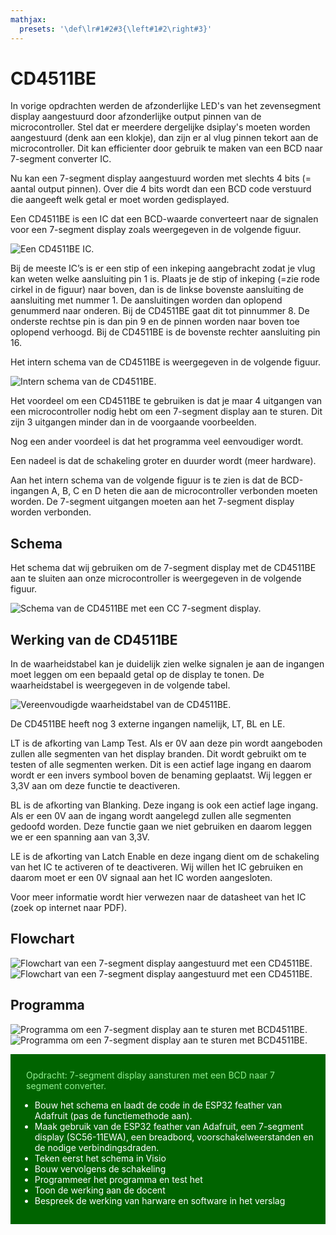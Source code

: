 ```yaml
---
mathjax:
  presets: '\def\lr#1#2#3{\left#1#2\right#3}'
---
```


# CD4511BE

In vorige opdrachten werden de afzonderlijke LED's van het zevensegment display aangestuurd door afzonderlijke output pinnen van de microcontroller. Stel dat er meerdere dergelijke dsiplay's moeten worden aangestuurd (denk aan een klokje), dan zijn er al vlug pinnen tekort aan de microcontroller. Dit kan efficienter door gebruik te maken van een BCD naar 7-segment converter IC. 

Nu kan een 7-segment display aangestuurd worden met slechts 4 bits (= aantal output pinnen). Over die 4 bits wordt dan een BCD code verstuurd die aangeeft welk getal er moet worden gedisplayed. 

Een CD4511BE is een IC dat een BCD-waarde converteert naar de signalen voor een 7-segment display zoals weergegeven in de volgende figuur.

![Een CD4511BE IC.](./images/4511.png)

Bij de meeste IC’s is er een stip of een inkeping aangebracht zodat je vlug kan weten welke aansluiting pin 1 is. Plaats je de stip of inkeping (=zie rode cirkel in de figuur) naar boven, dan is de linkse bovenste aansluiting de aansluiting met nummer 1. De aansluitingen worden dan oplopend genummerd naar onderen. Bij de CD4511BE gaat dit tot pinnummer 8. De onderste rechtse pin is dan pin 9 en de pinnen worden naar boven toe oplopend verhoogd. Bij de CD4511BE is de bovenste rechter aansluiting pin 16.

Het intern schema van de CD4511BE is weergegeven in de volgende figuur.

![Intern schema van de CD4511BE.](./images/4511_1.png)

Het voordeel om een CD4511BE te gebruiken is dat je maar 4 uitgangen van een microcontroller nodig hebt om een 7-segment display aan te sturen. Dit zijn 3 uitgangen minder dan in de voorgaande voorbeelden.

Nog een ander voordeel is dat het programma veel eenvoudiger wordt.

Een nadeel is dat de schakeling groter en duurder wordt (meer hardware).

Aan het intern schema van de volgende figuur is te zien is dat de BCD-ingangen A, B, C en D heten die aan de microcontroller verbonden moeten worden. De 7-segment uitgangen moeten aan het 7-segment display worden verbonden.

## Schema

Het schema dat wij gebruiken om de 7-segment display met de CD4511BE aan te sluiten aan onze microcontroller is weergegeven in de volgende figuur.

![Schema van de CD4511BE met een CC 7-segment display.](./images/schema.png)

## Werking van de CD4511BE

In de waarheidstabel kan je duidelijk zien welke signalen je aan de ingangen moet leggen om een bepaald getal op de display te tonen. De waarheidstabel is weergegeven in de volgende tabel.

![Vereenvoudigde waarheidstabel van de CD4511BE.](./images/tabel.png)

De CD4511BE heeft nog 3 externe ingangen namelijk, LT, BL en LE.

LT is de afkorting van Lamp Test. Als er 0V aan deze pin wordt aangeboden zullen alle segmenten van het display branden. Dit wordt gebruikt om te testen of alle segmenten werken. Dit is een actief lage ingang en daarom wordt er een invers symbool boven de benaming geplaatst. Wij leggen er 3,3V aan om deze functie te deactiveren.

BL is de afkorting van Blanking. Deze ingang is ook een actief lage ingang. Als er een 0V aan de ingang wordt aangelegd zullen alle segmenten gedoofd worden. Deze functie gaan we niet gebruiken en daarom leggen we er een spanning aan van 3,3V.

LE is de afkorting van Latch Enable en deze ingang dient om de schakeling van het IC te activeren of te deactiveren. Wij willen het IC gebruiken en daarom moet er een 0V signaal aan het IC worden aangesloten.

Voor meer informatie wordt hier verwezen naar de datasheet van het IC (zoek op internet naar PDF).

## Flowchart

![Flowchart van een 7-segment display aangestuurd met een CD4511BE.](./images/fc1.png)
![Flowchart van een 7-segment display aangestuurd met een CD4511BE.](./images/fc2.png)

## Programma

![Programma om een 7-segment display aan te sturen met BCD4511BE.](./images/code1.png)
![Programma om een 7-segment display aan te sturen met BCD4511BE.](./images/code2.png)

<div style="background-color:darkgreen; text-align:left; vertical-align:left; padding:15px;">
<p style="color:lightgreen; margin:10px">
Opdracht: 7-segment display aansturen met een BCD naar 7 segment converter.
<ul style="color: white;">
<li>Bouw het schema en laadt de code in de ESP32 feather van Adafruit (pas de functiemethode aan).</li>
<li>Maak gebruik van de ESP32 feather van Adafruit, een 7-segment display (SC56-11EWA), een breadbord, voorschakelweerstanden en de nodige verbindingsdraden.</li>
<li>Teken eerst het schema in Visio</li>
<li>Bouw vervolgens de schakeling</li>
<li>Programmeer het programma en test het</li>
<li>Toon de werking aan de docent</li>
<li>Bespreek de werking van harware en software in het verslag</li>
</ul>
</p>
</div>